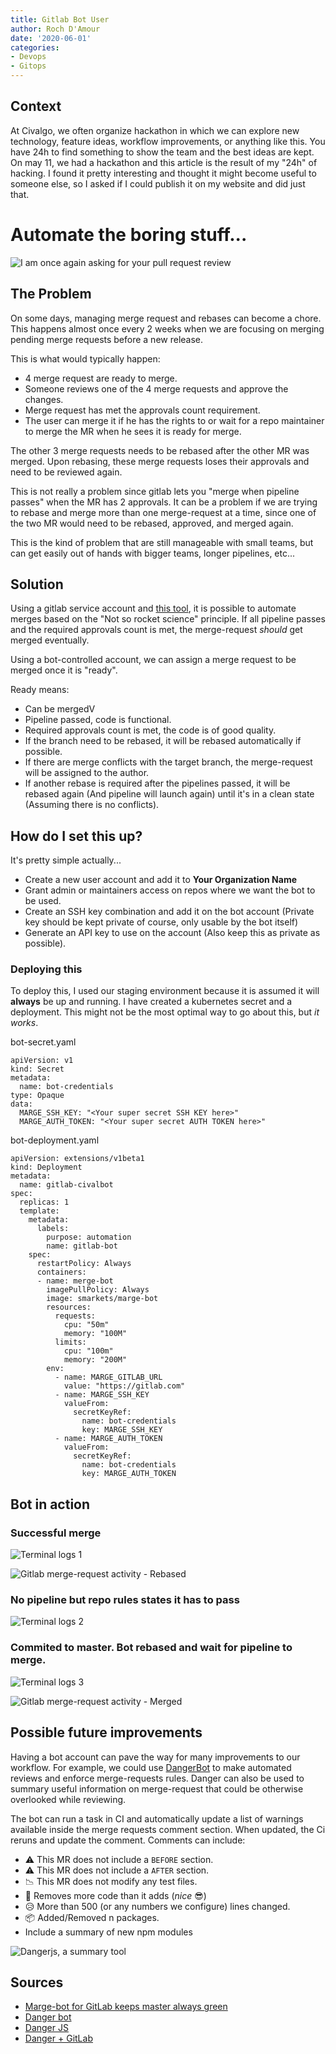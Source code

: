 ```yaml
---
title: Gitlab Bot User
author: Roch D'Amour
date: '2020-06-01'
categories:
- Devops
- Gitops
---
```


## Context

At Civalgo, we often organize hackathon in which we can explore new technology,
feature ideas, workflow improvements, or anything like this. You have 24h to
find something to show the team and the best ideas are kept. On may 11, we had
a hackathon and this article is the result of my "24h" of hacking. I found it
pretty interesting and thought it might become useful to someone else, so I
asked if I could publish it on my website and did just that.

# Automate the boring stuff...

![I am once again asking for your pull request review](/images/gitlab-bot/pls-review.png)

## The Problem

On some days, managing merge request and rebases can become a chore.
This happens almost once every 2 weeks when we are focusing on merging pending merge requests before a new release. 

This is what would typically happen:
- 4 merge request are ready to merge.
- Someone reviews one of the 4 merge requests and approve the changes.
- Merge request has met the approvals count requirement.
- The user can merge it if he has the rights to or wait for a repo maintainer to merge the MR when he sees it is ready for merge.

The other 3 merge requests needs to be rebased after the other MR was merged.
Upon rebasing, these merge requests loses their approvals and need to be reviewed again. 

This is not really a problem since gitlab lets you "merge when pipeline passes" when the MR has 2 approvals.
It can be a problem if we are trying to rebase and merge more than one merge-request at a time,
since one of the two MR would need to be rebased, approved, and merged again.

This is the kind of problem that are still manageable with small teams,
but can get easily out of hands with bigger teams, longer pipelines, etc...

## Solution

Using a gitlab service account and [this tool](https://github.com/smarkets/marge-bot), it is possible to automate
merges based on the "Not so rocket science" principle. If all pipeline passes and
the required approvals count is met, the merge-request *should* get merged eventually.

Using a bot-controlled account, we can assign a merge request to be merged once it is "ready".

Ready means:

- Can be mergedV
- Pipeline passed, code is functional.
- Required approvals count is met, the code is of good quality.
- If the branch need to be rebased, it will be rebased automatically if possible.
- If there are merge conflicts with the target branch, the merge-request will be assigned to the author.
- If another rebase is required after the pipelines passed, it will be rebased
again (And pipeline will launch again) until it's in a clean state (Assuming there is no conflicts).

## How do I set this up?

It's pretty simple actually...

- Create a new user account and add it to **Your Organization Name**
- Grant admin or maintainers access on repos where we want the bot to be used.
- Create an SSH key combination and add it on the bot account 
(Private key should be kept private of course, only usable by the bot itself)
- Generate an API key to use on the account 
(Also keep this as private as possible).

### Deploying this

To deploy this, I used our staging environment because it is assumed it will
**always** be up and running. I have created a kubernetes secret and a
deployment. This might not be the most optimal way to go about this, but _it
works_.

bot-secret.yaml
``` 
apiVersion: v1
kind: Secret
metadata:
  name: bot-credentials
type: Opaque
data:
  MARGE_SSH_KEY: "<Your super secret SSH KEY here>"
  MARGE_AUTH_TOKEN: "<Your super secret AUTH TOKEN here>"
```


bot-deployment.yaml
``` 
apiVersion: extensions/v1beta1
kind: Deployment
metadata:
  name: gitlab-civalbot
spec:
  replicas: 1
  template:
    metadata:
      labels:
        purpose: automation
        name: gitlab-bot
    spec:
      restartPolicy: Always
      containers:
      - name: merge-bot
        imagePullPolicy: Always
        image: smarkets/marge-bot
        resources:
          requests:
            cpu: "50m"
            memory: "100M"
          limits:
            cpu: "100m"
            memory: "200M"
        env:
          - name: MARGE_GITLAB_URL
            value: "https://gitlab.com"
          - name: MARGE_SSH_KEY 
            valueFrom:
              secretKeyRef:
                name: bot-credentials
                key: MARGE_SSH_KEY
          - name: MARGE_AUTH_TOKEN 
            valueFrom:
              secretKeyRef:
                name: bot-credentials
                key: MARGE_AUTH_TOKEN

```



## Bot in action

### Successful merge

![Terminal logs 1](/images/gitlab-bot/logs-1.png)

![Gitlab merge-request activity - Rebased](/images/gitlab-bot/gitlab-logs.png)

### No pipeline but repo rules states it has to pass

![Terminal logs 2](/images/gitlab-bot/logs-2.png)

### Commited to master. Bot rebased and wait for pipeline to merge.

![Terminal logs 3](/images/gitlab-bot/logs-3.png)

![Gitlab merge-request activity - Merged](/images/gitlab-bot/magic.png)

## Possible future improvements

Having a bot account can pave the way for many improvements to our workflow. For
example, we could use [DangerBot](https://github.com/danger/danger) to make
automated reviews and enforce merge-requests rules. Danger can also be used to
summary useful information on merge-request
that could be otherwise overlooked while reviewing.

The bot can run a task in CI and automatically update a list of warnings
available inside the merge requests comment section. When updated,
the Ci reruns and update the comment. Comments can include:

- ⚠ This MR does not include a `BEFORE` section.
- ⚠ This MR does not include a `AFTER` section.
- 📉 This MR does not modify any test files.
- 🎉 Removes more code than it adds (*nice* 😎)
- 😥 More than 500 (or any numbers we configure) lines changed.
- 📦 Added/Removed n packages.
- Include a summary of new npm modules

![Dangerjs, a summary tool](/images/gitlab-bot/danger.png)

## Sources

- [Marge-bot for GitLab keeps master always green](https://smarketshq.com/marge-bot-for-gitlab-keeps-master-always-green-6070e9d248df)
- [Danger bot](https://docs.gitlab.com/ee/development/dangerbot.html)
- [Danger JS](https://danger.systems/js/)
- [Danger + GitLab](https://danger.systems/js/usage/gitlab.html)
